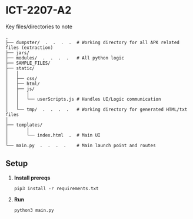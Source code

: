 # ICT-2207-A2

Key files/directories to note
```
.
├── dumpster/  .  .  .  .  # Working directory for all APK related files (extraction)
├── jars/
├── modules/  .  .  .  .   # All python logic
├── SAMPLE_FILES/
├── static/
│   │
│   ├── css/
│   ├── html/
│   ├── js/
│   │   │
│   │   └── userScripts.js # Handles UI/Logic communication
│   │
│   └── tmp/  .  .  .  .   # Working directory for generated HTML/txt files
│
├── templates/
│       │
│       └── index.html  .  # Main UI
│
└── main.py  .  .  .  .    # Main launch point and routes
```

## Setup
1. **Install prereqs**

   ```
   pip3 install -r requirements.txt
   ```

2. **Run**

   ```
   python3 main.py
   ```

